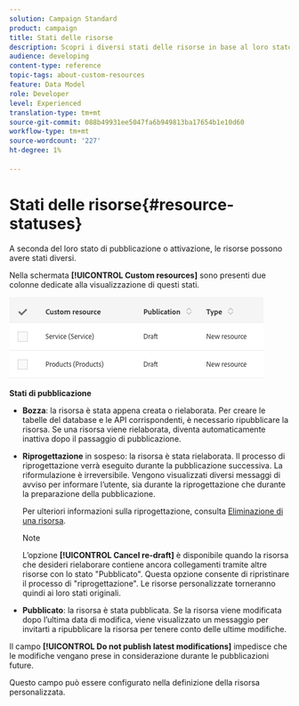```yaml
---
solution: Campaign Standard
product: campaign
title: Stati delle risorse
description: Scopri i diversi stati delle risorse in base al loro stato di pubblicazione.
audience: developing
content-type: reference
topic-tags: about-custom-resources
feature: Data Model
role: Developer
level: Experienced
translation-type: tm+mt
source-git-commit: 088b49931ee5047fa6b949813ba17654b1e10d60
workflow-type: tm+mt
source-wordcount: '227'
ht-degree: 1%

---
```



# Stati delle risorse{#resource-statuses}

A seconda del loro stato di pubblicazione o attivazione, le risorse possono avere stati diversi.

Nella schermata **[!UICONTROL Custom resources]** sono presenti due colonne dedicate alla visualizzazione di questi stati.

![](assets/schema_colonne_1.png)

**Stati di pubblicazione**

* **Bozza**: la risorsa è stata appena creata o rielaborata. Per creare le tabelle del database e le API corrispondenti, è necessario ripubblicare la risorsa. Se una risorsa viene rielaborata, diventa automaticamente inattiva dopo il passaggio di pubblicazione.
* **Riprogettazione** in sospeso: la risorsa è stata rielaborata. Il processo di riprogettazione verrà eseguito durante la pubblicazione successiva. La riformulazione è irreversibile. Vengono visualizzati diversi messaggi di avviso per informare l’utente, sia durante la riprogettazione che durante la preparazione della pubblicazione.

   Per ulteriori informazioni sulla riprogettazione, consulta [Eliminazione di una risorsa](../../developing/using/deleting-a-resource.md).

   >[!NOTE]
   >
   >L’opzione **[!UICONTROL Cancel re-draft]** è disponibile quando la risorsa che desideri rielaborare contiene ancora collegamenti tramite altre risorse con lo stato &quot;Pubblicato&quot;. Questa opzione consente di ripristinare il processo di &quot;riprogettazione&quot;. Le risorse personalizzate torneranno quindi ai loro stati originali.

* **Pubblicato**: la risorsa è stata pubblicata. Se la risorsa viene modificata dopo l’ultima data di modifica, viene visualizzato un messaggio per invitarti a ripubblicare la risorsa per tenere conto delle ultime modifiche.

Il campo **[!UICONTROL Do not publish latest modifications]** impedisce che le modifiche vengano prese in considerazione durante le pubblicazioni future.

Questo campo può essere configurato nella definizione della risorsa personalizzata.
